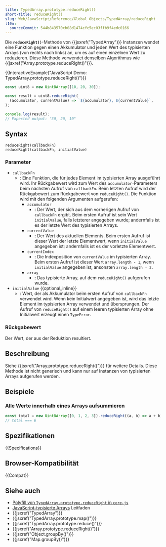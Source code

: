 ```yaml
---
title: TypedArray.prototype.reduceRight()
short-title: reduceRight()
slug: Web/JavaScript/Reference/Global_Objects/TypedArray/reduceRight
l10n:
  sourceCommit: 544b843570cb08d1474cfc5ec03ffb9f4edc0166
---
```


Die **`reduceRight()`**-Methode von {{jsxref("TypedArray")}} Instanzen wendet eine Funktion gegen einen Akkumulator und jeden Wert des typisierten Arrays (von rechts nach links) an, um es auf einen einzelnen Wert zu reduzieren. Diese Methode verwendet denselben Algorithmus wie {{jsxref("Array.prototype.reduceRight()")}}.

{{InteractiveExample("JavaScript Demo: TypedArray.prototype.reduceRight()")}}

```js interactive-example
const uint8 = new Uint8Array([10, 20, 30]);

const result = uint8.reduceRight(
  (accumulator, currentValue) => `${accumulator}, ${currentValue}`,
);

console.log(result);
// Expected output: "30, 20, 10"
```

## Syntax

```js-nolint
reduceRight(callbackFn)
reduceRight(callbackFn, initialValue)
```

### Parameter

- `callbackFn`
  - : Eine Funktion, die für jedes Element im typisierten Array ausgeführt wird. Ihr Rückgabewert wird zum Wert des `accumulator`-Parameters beim nächsten Aufruf von `callbackFn`. Beim letzten Aufruf wird der Rückgabewert zum Rückgabewert von `reduceRight()`. Die Funktion wird mit den folgenden Argumenten aufgerufen:
    - `accumulator`
      - : Der Wert, der sich aus dem vorherigen Aufruf von `callbackFn` ergibt. Beim ersten Aufruf ist sein Wert `initialValue`, falls letzterer angegeben wurde; andernfalls ist es der letzte Wert des typisierten Arrays.
    - `currentValue`
      - : Der Wert des aktuellen Elements. Beim ersten Aufruf ist dieser Wert der letzte Elementwert, wenn `initialValue` angegeben ist; andernfalls ist es der vorletzte Elementwert.
    - `currentIndex`
      - : Die Indexposition von `currentValue` im typisierten Array. Beim ersten Aufruf ist dieser Wert `array.length - 1`, wenn `initialValue` angegeben ist, ansonsten `array.length - 2`.
    - `array`
      - : Das typisierte Array, auf dem `reduceRight()` aufgerufen wurde.
- `initialValue` {{optional_inline}}
  - : Wert, der als Akkumulator beim ersten Aufruf von `callbackFn` verwendet wird. Wenn kein Initialwert angegeben ist, wird das letzte Element im typisierten Array verwendet und übersprungen. Der Aufruf von `reduceRight()` auf einem leeren typisierten Array ohne Initialwert erzeugt einen `TypeError`.

### Rückgabewert

Der Wert, der aus der Reduktion resultiert.

## Beschreibung

Siehe {{jsxref("Array.prototype.reduceRight()")}} für weitere Details. Diese Methode ist nicht generisch und kann nur auf Instanzen von typisierten Arrays aufgerufen werden.

## Beispiele

### Alle Werte innerhalb eines Arrays aufsummieren

```js
const total = new Uint8Array([0, 1, 2, 3]).reduceRight((a, b) => a + b);
// total === 6
```

## Spezifikationen

{{Specifications}}

## Browser-Kompatibilität

{{Compat}}

## Siehe auch

- [Polyfill von `TypedArray.prototype.reduceRight` in `core-js`](https://github.com/zloirock/core-js#ecmascript-typed-arrays)
- [JavaScript-typisierte Arrays](/de/docs/Web/JavaScript/Guide/Typed_arrays) Leitfaden
- {{jsxref("TypedArray")}}
- {{jsxref("TypedArray.prototype.map()")}}
- {{jsxref("TypedArray.prototype.reduce()")}}
- {{jsxref("Array.prototype.reduceRight()")}}
- {{jsxref("Object.groupBy()")}}
- {{jsxref("Map.groupBy()")}}
